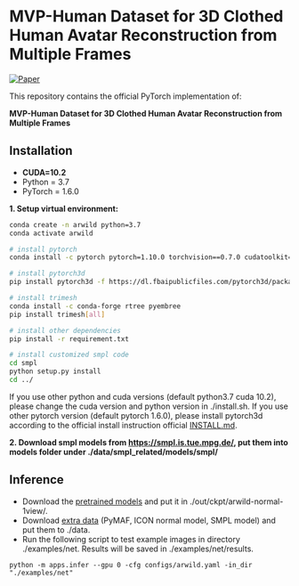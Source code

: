 # MVP-Human Dataset for 3D Clothed Human Avatar Reconstruction from Multiple Frames
   
[![Paper](https://img.shields.io/badge/arXiv-Paper-b31b1b.svg)](https://arxiv.org/pdf/2204.11184v2.pdf)

This repository contains the official PyTorch implementation of:

**MVP-Human Dataset for 3D Clothed Human Avatar Reconstruction from Multiple Frames**   
 
[//]: # ( ![]&#40;asset/overview.png&#41;)
  
 
  

## Installation    
  * **CUDA=10.2** 
  * Python = 3.7
  * PyTorch = 1.6.0 
  
**1. Setup virtual environment:**
```bash  
conda create -n arwild python=3.7
conda activate arwild

# install pytorch
conda install -c pytorch pytorch=1.10.0 torchvision==0.7.0 cudatoolkit=10.2

# install pytorch3d 
pip install pytorch3d -f https://dl.fbaipublicfiles.com/pytorch3d/packaging/wheels/py37_cu102_pyt1100/download.html

# install trimesh  
conda install -c conda-forge rtree pyembree
pip install trimesh[all]

# install other dependencies
pip install -r requirement.txt

# install customized smpl code
cd smpl
python setup.py install
cd ../
```
If you use other python and cuda versions (default python3.7 cuda 10.2), please change the cuda version and python version in ./install.sh. If you use other pytorch version (default pytorch 1.6.0), please install pytorch3d according to the official install instruction official [INSTALL.md](https://github.com/facebookresearch/pytorch3d/blob/main/INSTALL.md).  

 
**2. Download smpl models from https://smpl.is.tue.mpg.de/, put them into models folder under ./data/smpl_related/models/smpl/**
 

## Inference  
- Download the [pretrained models](https://drive.google.com/file/d/1mLChXG4EnZFXOln6DVXcMKL1bdxr_xcm/view?usp=sharing) and put it in ./out/ckpt/arwild-normal-1view/. 
- Download [extra data](https://drive.google.com/file/d/1rTcoWQxL8vPt0DaWhsAY8mN6xLH7mg9Y/view?usp=sharing) (PyMAF, ICON normal model, SMPL model) and put them to ./data.  
- Run the following script to test example images in directory ./examples/net. Results will be saved in ./examples/net/results.
``` 
python -m apps.infer --gpu 0 -cfg configs/arwild.yaml -in_dir "./examples/net"
```
 
 